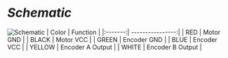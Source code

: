 # *Schematic*
![Schematic](https://github.com/efematabey/Arduino_Projects/assets/113831574/5c1cee7d-1383-4db7-a055-d2546f19be6b)
|  Color  |    Function      |
|:-------:| ----------------:|
| RED     |    Motor GND     |
| BLACK   |    Motor VCC     |
| GREEN   |   Encoder GND    |
| BLUE    |   Encoder VCC    |
| YELLOW  | Encoder A Output |
| WHITE   | Encoder B Output |
